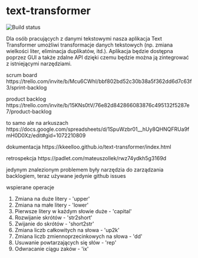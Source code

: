 # text-transformer
![Build status](https://travis-ci.com/KKeelloo/text-transformer.svg?branch=main)
<p>Dla osób pracujących z danymi tekstowymi nasza aplikacja Text Transformer umożliwi transformacje danych tekstowych (np. zmiana wielkości liter, eliminacja duplikatów, itd.). Aplikacja będzie dostępna poprzez GUI a także zdalne API dzięki czemu będzie można ją zintegrować z istniejącymi narzędziami.</p>
<p> scrum board https://trello.com/invite/b/Mcu6CWhI/bbf802bd52c30b38a5f362dd6d7c63f3/sprint-backlog </p>
<p> product backlog https://trello.com/invite/b/15KNs0tV/76e82d842866083876c495132f5287e7/product-backlog</p>
<p> to samo ale na arkuszach https://docs.google.com/spreadsheets/d/1SpuWzbr01__hUy8QHNQFRUa9fmH0D0Xz/edit#gid=1072210809 </p>
<p> dokumentacja https://kkeelloo.github.io/text-transformer/index.html </p>
<p> retrospekcja https://padlet.com/mateuszollek/rwz74ydkh5g3169d </p>
<p> jedynym znalezionym problemem były narzędzia do zarządzania backlogiem, teraz używane jedynie github issues </p>
<p> wspierane operacje </p>
<ol>
<li>Zmiana na duże litery - 'upper'</li>
<li>Zmiana na małe litery - 'lower'</li>
<li>Pierwsze litery w każdym słowie duże - 'capital'</li>
<li>Rozwijanie skrótów - 'str2short'</li>
<li>Zwijanie do skrótów - 'short2str'</li>
<li>Zmiana liczb całkowitych na słowa - 'up2k'</li>
<li>Zmiana liczb zmiennoprzecinkowych na słowa - 'dd'</li>
<li>Usuwanie powtarzających się słów - 'rep'</li>
<li>Odwracanie ciągu zaków - 'ix'</li>
</ol>
